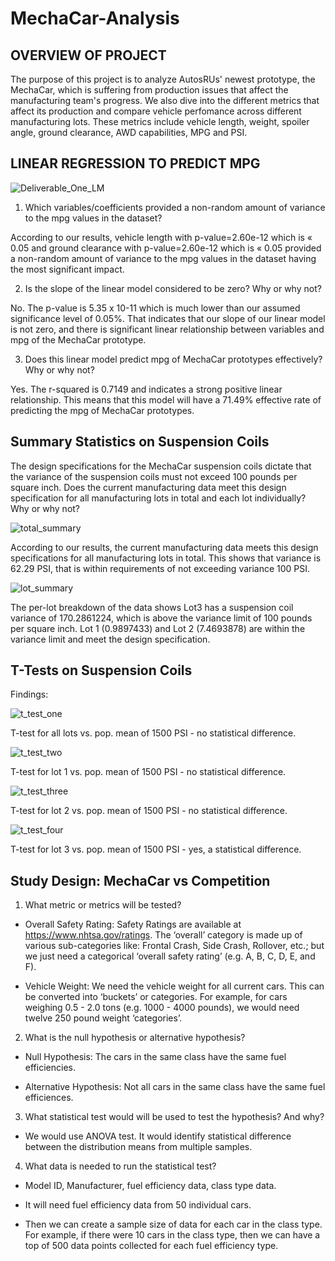 # MechaCar-Analysis

## OVERVIEW OF PROJECT
The purpose of this project is to analyze AutosRUs' newest prototype, the MechaCar, which is suffering from production issues that affect the manufacturing team's progress. We also dive into the different metrics that affect its production and compare vehicle perfomance across different manufacturing lots. These metrics include vehicle length, weight, spoiler angle, ground clearance, AWD capabilities, MPG and PSI. 

## LINEAR REGRESSION TO PREDICT MPG


![Deliverable_One_LM](https://user-images.githubusercontent.com/104735724/183298381-6ef232e6-eee4-42b8-9009-b3477ad82922.PNG)


1. Which variables/coefficients provided a non-random amount of variance to the mpg values in the dataset?

According to our results, vehicle length with p-value=2.60e-12 which is « 0.05 and ground clearance with p-value=2.60e-12 which is « 0.05 provided a non-random amount of variance to the mpg values in the dataset having the most significant impact. 

2. Is the slope of the linear model considered to be zero? Why or why not?

No. The p-value is 5.35 x 10-11 which is much lower than our assumed significance level of 0.05%. That indicates that our slope of our linear model is not zero, and there is significant linear relationship between variables and mpg of the MechaCar prototype. 

3. Does this linear model predict mpg of MechaCar prototypes effectively? Why or why not?

Yes. The r-squared is 0.7149 and indicates a strong positive linear relationship. This means that this model will have a 71.49% effective rate of predicting the mpg of MechaCar prototypes. 



## Summary Statistics on Suspension Coils

The design specifications for the MechaCar suspension coils dictate that the variance of the suspension coils must not exceed 100 pounds per square inch. Does the current manufacturing data meet this design specification for all manufacturing lots in total and each lot individually? Why or why not?


![total_summary](https://user-images.githubusercontent.com/104735724/183298741-59dadc2d-1b96-4d21-bd44-ed366065c186.PNG)

According to our results, the current manufacturing data meets this design specifications for all manufacturing lots in total. This shows that variance is 62.29 PSI, that is within requirements of not exceeding variance 100 PSI.


![lot_summary](https://user-images.githubusercontent.com/104735724/183298804-bb3a1b51-c5c9-497d-95db-7b9be93eeb7e.PNG)


The per-lot breakdown of the data shows Lot3 has a suspension coil variance of 170.2861224, which is above the variance limit of 100 pounds per square inch. Lot 1 (0.9897433) and Lot 2 (7.4693878) are within the variance limit and meet the design specification. 


## T-Tests on Suspension Coils

Findings: 


![t_test_one](https://user-images.githubusercontent.com/104735724/183299438-f7a7c30b-67f4-4c26-af3c-b9131824d336.PNG)

T-test for all lots vs. pop. mean of 1500 PSI - no statistical difference.


![t_test_two](https://user-images.githubusercontent.com/104735724/183299464-db7f2bc7-329d-40c7-aa1f-0b5716caaaf5.PNG)

T-test for lot 1 vs. pop. mean of 1500 PSI - no statistical difference.


![t_test_three](https://user-images.githubusercontent.com/104735724/183299526-7ce5d1b1-8fd9-47c5-b6ed-dd7b473246c7.PNG)

T-test for lot 2 vs. pop. mean of 1500 PSI - no statistical difference.


![t_test_four](https://user-images.githubusercontent.com/104735724/183299555-f8c98a40-7bb4-4e36-9430-f33949c1edb6.PNG)

 T-test for lot 3 vs. pop. mean of 1500 PSI - yes, a statistical difference.


## Study Design: MechaCar vs Competition


1. What metric or metrics will be tested?

- Overall Safety Rating: Safety Ratings are available at https://www.nhtsa.gov/ratings. The ‘overall’ category is made up of various sub-categories like: Frontal Crash, Side Crash, Rollover, etc.; but we just need a categorical ‘overall safety rating’ (e.g. A, B, C, D, E, and F).

- Vehicle Weight: We need the vehicle weight for all current cars. This can be converted into ‘buckets’ or categories. For example, for cars weighing 0.5 - 2.0 tons (e.g. 1000 - 4000 pounds), we would need twelve 250 pound weight ‘categories’.


2. What is the null hypothesis or alternative hypothesis?

- Null Hypothesis: The cars in the same class have the same fuel efficiencies.

- Alternative Hypothesis: Not all cars in the same class have the same fuel efficiences. 


3. What statistical test would will be used to test the hypothesis? And why?

- We would use ANOVA test. It would identify statistical difference between the distribution means from multiple samples.


4. What data is needed to run the statistical test?

- Model ID, Manufacturer, fuel efficiency data, class type data.

- It will need fuel efficiency data from 50 individual cars.

- Then we can create a sample size of data for each car in the class type. For example, if there were 10 cars in the class type, then we can have a top of 500 data points collected for each fuel efficiency type.


